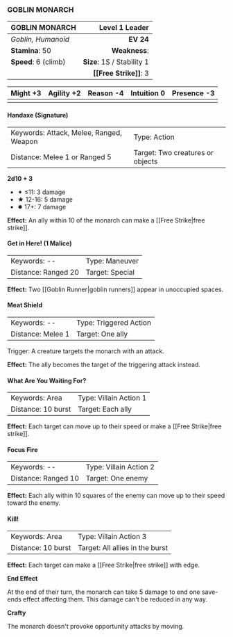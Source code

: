 ### GOBLIN MONARCH

| GOBLIN MONARCH       |         **Level 1 Leader** |
| :------------------- | -------------------------: |
| *Goblin, Humanoid*   |                  **EV 24** |
| **Stamina**: 50      |              **Weakness**: |
| **Speed**: 6 (climb) | **Size**: 1S / Stability 1 |
|                      |     **[[Free Strike]]**: 3 |

| **Might** +3 | **Agility** +2 | **Reason** -4 | **Intuition** 0 | **Presence** -3 |
| ------------ | -------------- | ------------- | --------------- | --------------- |
|              |                |               |                 |                 |

#### Handaxe (Signature)

|                                         |                                  |
| :-------------------------------------- | :------------------------------- |
| Keywords: Attack, Melee, Ranged, Weapon | Type: Action                     |
| Distance: Melee 1 or Ranged 5           | Target: Two creatures or objects |

**2d10 + 3**

- ✦ ≤11: 3 damage
- ★ 12-16: 5 damage
- ✸ 17+: 7 damage

**Effect:** An ally within 10 of the monarch can make a [[Free Strike|free strike]].

#### Get in Here! (1 Malice)

|                     |                 |
| :------------------ | :-------------- |
| Keywords: --        | Type: Maneuver  |
| Distance: Ranged 20 | Target: Special |

**Effect:** Two [[Goblin Runner|goblin runners]] appear in unoccupied spaces.

#### Meat Shield

|                   |                        |
| :---------------- | :--------------------- |
| Keywords: --      | Type: Triggered Action |
| Distance: Melee 1 | Target: One ally       |

Trigger: A creature targets the monarch with an attack.

**Effect:** The ally becomes the target of the triggering attack instead.

#### What Are You Waiting For?

|                    |                        |
| :----------------- | :--------------------- |
| Keywords: Area     | Type: Villain Action 1 |
| Distance: 10 burst | Target: Each ally      |

**Effect:** Each target can move up to their speed or make a [[Free Strike|free strike]].

#### Focus Fire

|                     |                        |
| :------------------ | :--------------------- |
| Keywords: --        | Type: Villain Action 2 |
| Distance: Ranged 10 | Target: One enemy      |

**Effect:** Each ally within 10 squares of the enemy can move up to their speed toward the enemy.

#### Kill!

|                    |                                 |
| :----------------- | :------------------------------ |
| Keywords: Area     | Type: Villain Action 3          |
| Distance: 10 burst | Target: All allies in the burst |

**Effect:** Each target can make a [[Free Strike|free strike]] with edge.

**End Effect**

At the end of their turn, the monarch can take 5 damage to end one save-ends effect affecting them. This damage can't be reduced in any way.

**Crafty**

The monarch doesn't provoke opportunity attacks by moving.

